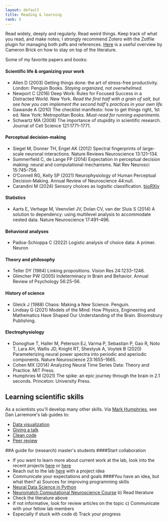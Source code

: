 ```yaml
---
layout: default
title: Reading & learning
rank: 5
---
```


Read widely, deeply and regularly. Read weird things. Keep track of what you read, and make notes; I strongly recommend Zotero with the Zotfile plugin for managing both pdfs and references.
[Here](https://www.cameronbrick.com/literature-search) is a useful overview by Cameron Brick on how to stay on top of the literature.
 
 Some of my favorite papers and books:

#### Scientific life & organizing your work
- Allen D (2003) Getting things done: the art of stress-free productivity. London: Penguin Books. _Staying organized, not overwhelmed._
- Newport C (2016) Deep Work: Rules for Focused Success in a Distracted World. New York. _Read the first half with a grain of salt, but see how you can implement the second half's practices in your own life._
- Gawande A (2010) The checklist manifesto: how to get things right, 1st ed. New York: Metropolitan Books. _Must-read for running experiments._
- Schwartz MA (2008) The importance of stupidity in scientific research. Journal of Cell Science 121:1771–1771.


#### Perceptual decision-making
- Siegel M, Donner TH, Engel AK (2012) Spectral fingerprints of large-scale neuronal interactions. Nature Reviews Neuroscience 13:121–134.
- Summerfield C, de Lange FP (2014) Expectation in perceptual decision making: neural and computational mechanisms. Nat Rev Neurosci 15:745–756.
- O’Connell RG, Kelly SP (2021) Neurophysiology of Human Perceptual Decision-Making. Annual Review of Neuroscience 44:null.
- Carandini M (2024) Sensory choices as logisitic classification. [bioRXiv](https://www.biorxiv.org/content/10.1101/2024.01.17.576029v1)

#### Statistics
- Aarts E, Verhage M, Veenvliet JV, Dolan CV, van der Sluis S (2014) A solution to dependency: using multilevel analysis to accommodate nested data. Nature Neuroscience 17:491–496.

#### Behavioral analyses
- Padoa-Schioppa C (2022) Logistic analysis of choice data: A primer. Neuron 

#### Theory and philosophy
- Teller DY (1984) Linking propositions. Vision Res 24:1233–1246.
- Glimcher PW (2005) Indeterminacy in Brain and Behavior. Annual Review of Psychology 56:25–56.

#### History of science
- Gleick J (1988) Chaos: Making a New Science. Penguin.
- Lindsay G (2021) Models of the Mind: How Physics, Engineering and Mathematics Have Shaped Our Understanding of the Brain. Bloomsbury Publishing.

#### Electrophysiology
- Donoghue T, Haller M, Peterson EJ, Varma P, Sebastian P, Gao R, Noto T, Lara AH, Wallis JD, Knight RT, Shestyuk A, Voytek B (2020) Parameterizing neural power spectra into periodic and aperiodic components. Nature Neuroscience 23:1655–1665.
- Cohen MX (2014) Analyzing Neural Time Series Data: Theory and Practice. MIT Press.
- Humphries M (2021) The spike: an epic journey through the brain in 2.1 seconds. Princeton: University Press.


## Learning scientific skills
As a scientists you'll develop many other skills. Via [Mark Humphries](https://www.humphries-lab.org/blank-page-6), see Dan Larremore's lab guides to:
- [Data visualization](https://drive.google.com/file/d/1LouVvISCRlWkItZgzoHcgoU5Q1VyHT4U/view)
- [Giving a talk](https://drive.google.com/file/d/13efH6iA6toPtJ91KBt_QCeAyQBcSN7SA/view)
- [Clean code](https://drive.google.com/file/d/1TraVwRkbkCbHq-s_-NS69ZEbRNwH8XNh/view)
- [Peer review](https://drive.google.com/file/d/1g7VSbUkF9wBszcjHCeZlGHoHqUqYfDC0/view)

##A guide for (research) master's students
####Start collaboration
* If you want to learn more about current work at the lab, look into the recent projects [here](https://anneurai.net/research-interests/) or [here](https://anneurai.net/publications/)
* Reach out to the lab [here](https://anneurai.net/getting-started/) with a project idea
* Communicate your expectations and goals
####You have an idea, but what then?
a) Sources for improving programming skills
* [Neural Data Science in Python](https://neuraldatascience.io/intro.html)
* [Neuromatch Computational Neuroscience Course](https://compneuro.neuromatch.io/tutorials/intro.html#)
b) Read literature
* Check the literature above
* If not informative, look for review articles on the topic
c) Communicate with your fellow lab members
* Especially if stuck with code
d) Track your progress
